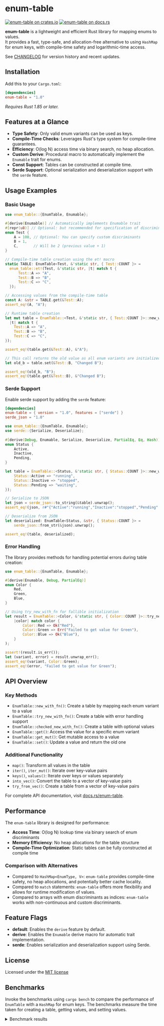 # enum-table

[![enum-table on crates.io][cratesio-image]][cratesio]
[![enum-table on docs.rs][docsrs-image]][docsrs]

[cratesio-image]: https://img.shields.io/crates/v/enum-table.svg
[cratesio]: https://crates.io/crates/enum-table
[docsrs-image]: https://docs.rs/enum-table/badge.svg
[docsrs]: https://docs.rs/enum-table

**enum-table** is a lightweight and efficient Rust library for mapping enums to values.  
It provides a fast, type-safe, and allocation-free alternative to using `HashMap` for enum keys,
with compile-time safety and logarithmic-time access.

See [CHANGELOG](./CHANGELOG.md) for version history and recent updates.

## Installation

Add this to your `Cargo.toml`:

```toml
[dependencies]
enum-table = "1.0"
```

*Requires Rust 1.85 or later.*

## Features at a Glance

- **Type Safety**: Only valid enum variants can be used as keys.
- **Compile-Time Checks**: Leverages Rust's type system for compile-time guarantees.
- **Efficiency**: O(log N) access time via binary search, no heap allocation.
- **Custom Derive**: Procedural macro to automatically implement the `Enumable` trait for enums.
- **Const Support**: Tables can be constructed at compile time.
- **Serde Support**: Optional serialization and deserialization support with the `serde` feature.

## Usage Examples

### Basic Usage

```rust
use enum_table::{EnumTable, Enumable};

#[derive(Enumable)] // Automatically implements Enumable trait
#[repr(u8)] // Optional: but recommended for specification of discriminants
enum Test {
    A = 100, // Optional: You can specify custom discriminants
    B = 1,
    C,       // Will be 2 (previous value + 1)
}

// Compile-time table creation using the et! macro
static TABLE: EnumTable<Test, &'static str, { Test::COUNT }> = 
  enum_table::et!(Test, &'static str, |t| match t {
      Test::A => "A",
      Test::B => "B",
      Test::C => "C",
  });

// Accessing values from the compile-time table
const A: &str = TABLE.get(&Test::A);
assert_eq!(A, "A");

// Runtime table creation
let mut table = EnumTable::<Test, &'static str, { Test::COUNT }>::new_with_fn(
  |t| match t {
    Test::A => "A",
    Test::B => "B",
    Test::C => "C",
});

assert_eq!(table.get(&Test::A), &"A");

// This call returns the old value as all enum variants are initialized
let old_b = table.set(&Test::B, "Changed B");

assert_eq!(old_b, "B");
assert_eq!(table.get(&Test::B), &"Changed B");
```

### Serde Support

Enable serde support by adding the `serde` feature:

```toml
[dependencies]
enum-table = { version = "1.0", features = ["serde"] }
serde_json = "1.0"
```

```rust
use enum_table::{EnumTable, Enumable};
use serde::{Serialize, Deserialize};
  
#[derive(Debug, Enumable, Serialize, Deserialize, PartialEq, Eq, Hash)]
enum Status {
    Active,
    Inactive,
    Pending,
}

let table = EnumTable::<Status, &'static str, { Status::COUNT }>::new_with_fn(|status| match status {
    Status::Active => "running",
    Status::Inactive => "stopped", 
    Status::Pending => "waiting",
});

// Serialize to JSON
let json = serde_json::to_string(&table).unwrap();
assert_eq!(json, r#"{"Active":"running","Inactive":"stopped","Pending":"waiting"}"#);

// Deserialize from JSON
let deserialized: EnumTable<Status, &str, { Status::COUNT }> = 
    serde_json::from_str(&json).unwrap();

assert_eq!(table, deserialized);
```

### Error Handling

The library provides methods for handling potential errors during table creation:

```rust
use enum_table::{EnumTable, Enumable};

#[derive(Enumable, Debug, PartialEq)]
enum Color {
    Red,
    Green,
    Blue,
}

// Using try_new_with_fn for fallible initialization
let result = EnumTable::<Color, &'static str, { Color::COUNT }>::try_new_with_fn(
    |color| match color {
        Color::Red => Ok("Red"),
        Color::Green => Err("Failed to get value for Green"),
        Color::Blue => Ok("Blue"),
    }
);

assert!(result.is_err());
let (variant, error) = result.unwrap_err();
assert_eq!(variant, Color::Green);
assert_eq!(error, "Failed to get value for Green");
```

## API Overview

### Key Methods

- `EnumTable::new_with_fn()`: Create a table by mapping each enum variant to a value
- `EnumTable::try_new_with_fn()`: Create a table with error handling support
- `EnumTable::checked_new_with_fn()`: Create a table with optional values
- `EnumTable::get()`: Access the value for a specific enum variant
- `EnumTable::get_mut()`: Get mutable access to a value
- `EnumTable::set()`: Update a value and return the old one

### Additional Functionality

- `map()`: Transform all values in the table
- `iter()`, `iter_mut()`: Iterate over key-value pairs
- `keys()`, `values()`: Iterate over keys or values separately
- `into_vec()`: Convert the table to a vector of key-value pairs
- `try_from_vec()`: Create a table from a vector of key-value pairs

For complete API documentation, visit [docs.rs/enum-table](https://docs.rs/enum-table/latest/enum_table/struct.EnumTable.html).

## Performance

The `enum-table` library is designed for performance:

- **Access Time**: O(log N) lookup time via binary search of enum discriminants
- **Memory Efficiency**: No heap allocations for the table structure
- **Compile-Time Optimization**: Static tables can be fully constructed at compile time

### Comparison with Alternatives

- Compared to `HashMap<EnumType, V>`: `enum-table` provides compile-time safety, no heap allocations, and potentially better cache locality.
- Compared to `match` statements: `enum-table` offers more flexibility and allows for runtime modification of values.
- Compared to arrays with enum discriminants as indices: `enum-table` works with non-continuous and custom discriminants.

## Feature Flags

- **default**: Enables the `derive` feature by default.
- **derive**: Enables the `Enumable` derive macro for automatic trait implementation.
- **serde**: Enables serialization and deserialization support using Serde.

## License

Licensed under the [MIT license](https://github.com/moriyoshi-kasuga/enum-table/blob/main/LICENSE)

## Benchmarks

Invoke the benchmarks using `cargo bench` to compare the performance of `EnumTable` with a `HashMap` for enum keys.
The benchmarks measure the time taken for creating a table, getting values, and setting values.

<details>
<summary>Benchmark results</summary>

```text
EnumTable::new_with_fn  time:   [295.20 ps 302.47 ps 313.13 ps]
Found 4 outliers among 100 measurements (4.00%)
  2 (2.00%) high mild
  2 (2.00%) high severe

EnumTable::get          time:   [286.89 ps 287.14 ps 287.50 ps]
Found 12 outliers among 100 measurements (12.00%)
  5 (5.00%) high mild
  7 (7.00%) high severe

HashMap::get            time:   [7.7062 ns 7.7122 ns 7.7188 ns]
Found 8 outliers among 100 measurements (8.00%)
  3 (3.00%) high mild
  5 (5.00%) high severe

EnumTable::set          time:   [287.01 ps 287.12 ps 287.25 ps]
Found 12 outliers among 100 measurements (12.00%)
  1 (1.00%) low mild
  3 (3.00%) high mild
  8 (8.00%) high severe

HashMap::insert         time:   [9.2064 ns 9.2242 ns 9.2541 ns]
Found 4 outliers among 100 measurements (4.00%)
  2 (2.00%) high mild
  2 (2.00%) high severe
```

</details>
